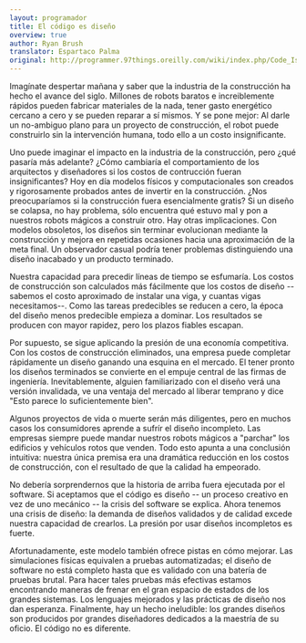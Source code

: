 ```yaml
---
layout: programador
title: El código es diseño
overview: true
author: Ryan Brush
translator: Espartaco Palma
original: http://programmer.97things.oreilly.com/wiki/index.php/Code_Is_Design
---
```


Imagínate despertar mañana y saber que la industria de la construcción ha hecho
el avance del siglo. Millones de robots baratos e increiblemente rápidos pueden
fabricar materiales de la nada, tener gasto energético cercano a cero y se
pueden reparar a sí mismos. Y se pone mejor: Al darle un no-ambiguo plano para
un proyecto de construcción, el robot puede construirlo sin la intervención
humana, todo ello a un costo insignificante.

Uno puede imaginar el impacto en la industria de la construcción, pero ¿qué
pasaría más adelante? ¿Cómo cambiaría el comportamiento de los arquitectos y
diseñadores si los costos de contrucción fueran insignificantes? Hoy en día
modelos físicos y computacionales son creados y rigorosamente probados antes de
invertir en la construcción. ¿Nos preocuparíamos si la construcción fuera
esencialmente gratis? Si un diseño se colapsa, no hay problema, sólo
encuentra qué estuvo mal y pon a nuestros robots mágicos a construir otro. Hay
otras implicaciones. Con modelos obsoletos, los diseños sin terminar
evolucionan mediante la construcción y mejora en repetidas ocasiones hacia una aproximación de la meta final. Un observador casual podría tener problemas
distinguiendo una diseño inacabado y un producto terminado.

Nuestra capacidad para precedir líneas de tiempo se esfumaría. Los costos de
construcción son calculados más fácilmente que los costos de diseño -- sabemos
el costo aproximado de instalar una viga, y cuantas vigas necesitamos--. Como
las tareas predecibles se reducen a cero, la época del diseño menos predecible
empieza a dominar. Los resultados se producen con mayor rapidez, pero los
plazos fiables escapan.

Por supuesto, se sigue aplicando la presión de una economía competitiva. Con
los costos de construcción eliminados, una empresa puede completar rápidamente
un diseño ganando una esquina en el mercado. El tener pronto los diseños
terminados se convierte en el empuje central de las firmas de ingeniería.
Inevitablemente, alguien familiarizado con el diseño verá una versión
invalidada, ve una ventaja del mercado al liberar temprano y dice "Esto parece
lo suficientemente bien".

Algunos proyectos de vida o muerte serán más diligentes, pero en muchos casos
los consumidores aprende a sufrír el diseño incompleto. Las empresas siempre
puede mandar nuestros robots mágicos a "parchar" los edificios y vehículos
rotos que venden. Todo esto apunta a una conclusión intuitiva: nuestra única
premisa era una dramática reducción en los costos de construcción, con el
resultado de que la calidad ha empeorado.

No debería sorprendernos que la historia de arriba fuera ejecutada por el
software. Si aceptamos que el código es diseño -- un proceso creativo en vez
de uno mecánico -- la crisis del software se explica. Ahora tenemos una crisis
de diseño: la demanda de diseños validados y de calidad excede nuestra
capacidad de crearlos. La presión por usar diseños incompletos es fuerte.

Afortunadamente, este modelo también ofrece pistas en cómo mejorar. Las
simulaciones físicas equivalen a pruebas automatizadas; el diseño de software
no está completo hasta que es validado con una batería de pruebas brutal. Para
hacer tales pruebas más efectivas estamos encontrando maneras de frenar en el
gran espacio de estados de los grandes sistemas. Los lenguajes mejorados y las
prácticas de diseño nos dan esperanza. Finalmente, hay un hecho ineludible:
los grandes diseños son producidos por grandes diseñadores dedicados a la
maestría de su oficio. El código no es diferente.

